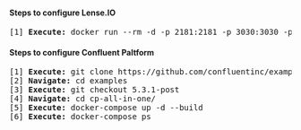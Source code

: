####  Steps to configure Lense.IO
<pre>
[1] <b>Execute:</b> docker run --rm -d -p 2181:2181 -p 3030:3030 -p 8081-8083:8081-8083 -p 9581-9585:9581-9585 -p 9092:9092 -e ADV_HOST=localhost landoop/fast-data-dev:latest
</pre>     

#### Steps to configure Confluent Paltform

<pre>
[1] <b>Execute:</b> git clone https://github.com/confluentinc/examples
[2] <b>Navigate:</b> cd examples
[3] <b>Execute:</b> git checkout 5.3.1-post
[4] <b>Navigate:</b> cd cp-all-in-one/
[5] <b>Execute:</b> docker-compose up -d --build
[6] <b>Execute:</b> docker-compose ps
</pre>

